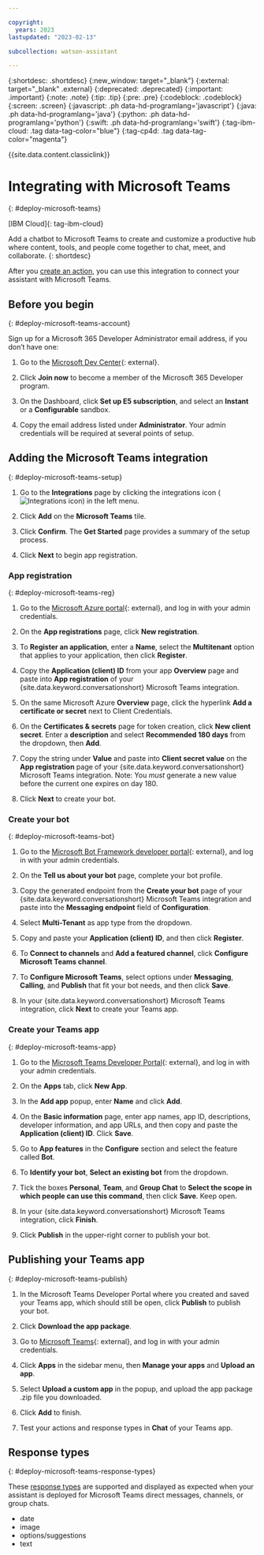 ```yaml
---

copyright:
  years: 2023
lastupdated: "2023-02-13"

subcollection: watson-assistant

---
```


{:shortdesc: .shortdesc}
{:new_window: target="_blank"}
{:external: target="_blank" .external}
{:deprecated: .deprecated}
{:important: .important}
{:note: .note}
{:tip: .tip}
{:pre: .pre}
{:codeblock: .codeblock}
{:screen: .screen}
{:javascript: .ph data-hd-programlang='javascript'}
{:java: .ph data-hd-programlang='java'}
{:python: .ph data-hd-programlang='python'}
{:swift: .ph data-hd-programlang='swift'}
{:tag-ibm-cloud: .tag data-tag-color="blue"}
{:tag-cp4d: .tag data-tag-color="magenta"}

{{site.data.content.classiclink}}

# Integrating with Microsoft Teams
{: #deploy-microsoft-teams}

[IBM Cloud]{: tag-ibm-cloud}

Add a chatbot to Microsoft Teams to create and customize a productive hub where content, tools, and people come together to chat, meet, and collaborate. 
{: shortdesc}

After you [create an action](docs/watson-assistant?topic=watson-assistant-build-actions-overview), you can use this integration to connect your assistant with Microsoft Teams.

## Before you begin
{: #deploy-microsoft-teams-account}

Sign up for a Microsoft 365 Developer Administrator email address, if you don’t have one:

1.  Go to the [Microsoft Dev Center](https://developer.microsoft.com/en-us/microsoft-365/dev-program){: external}.

1.  Click **Join now** to become a member of the Microsoft 365 Developer program.

1.  On the Dashboard, click **Set up E5 subscription**, and select an **Instant** or a **Configurable** sandbox.

1. Copy the email address listed under **Administrator**. Your admin credentials will be required at several points of setup.

## Adding the Microsoft Teams integration
{: #deploy-microsoft-teams-setup}

1. Go to the **Integrations** page by clicking the integrations icon (![Integrations icon](images/integrations-icon.png)) in the left menu.

1. Click **Add** on the **Microsoft Teams** tile.

1. Click **Confirm**. The **Get Started** page provides a summary of the setup process.

1. Click **Next** to begin app registration.

### App registration 
{: #deploy-microsoft-teams-reg}

1. Go to the [Microsoft Azure portal](https://portal.azure.com/){: external}, and log in with your admin credentials.

1. On the **App registrations** page, click **New registration**. 

1. To **Register an application**, enter a **Name**, select the **Multitenant** option that applies to your application, then click **Register**.

1. Copy the **Application (client) ID** from your app **Overview** page and paste into **App registration** of your {site.data.keyword.conversationshort} Microsoft Teams integration.

1. On the same Microsoft Azure **Overview** page, click the hyperlink **Add a certificate or secret** next to Client Credentials. 

1. On the **Certificates & secrets** page for token creation, click **New client secret**. Enter a **description** and select **Recommended 180 days** from the dropdown, then **Add**.

1. Copy the string under **Value** and paste into **Client secret value** on the **App registration** page of your {site.data.keyword.conversationshort} Microsoft Teams integration. Note: You *must* generate a new value before the current one expires on day 180.

1. Click **Next** to create your bot.

### Create your bot
{: #deploy-microsoft-teams-bot}

1. Go to the [Microsoft Bot Framework developer portal](https://dev.botframework.com/bots/new){: external}, and log in with your admin credentials.

1. On the **Tell us about your bot** page, complete your bot profile. 

1. Copy the generated endpoint from the **Create your bot** page of your {site.data.keyword.conversationshort} Microsoft Teams integration and paste into the **Messaging endpoint** field of **Configuration**.

1. Select **Multi-Tenant** as app type from the dropdown. 

1. Copy and paste your **Application (client) ID**, and then click **Register**.

1. To **Connect to channels** and **Add a featured channel**, click **Configure Microsoft Teams channel**. 

1. To **Configure Microsoft Teams**, select options under **Messaging**, **Calling**, and **Publish** that fit your bot needs, and then click **Save**.

1. In your {site.data.keyword.conversationshort} Microsoft Teams integration, click **Next** to create your Teams app.

### Create your Teams app
{: #deploy-microsoft-teams-app}

1. Go to the [Microsoft Teams Developer Portal](https://dev.teams.microsoft.com/home){: external}, and log in with your admin credentials.

1. On the **Apps** tab, click **New App**. 

1. In the **Add app** popup, enter **Name** and click **Add**. 

1. On the **Basic information** page, enter app names, app ID, descriptions, developer information, and app URLs, and then copy and paste the **Application (client) ID**. Click **Save**.

1. Go to **App features** in the **Configure** section and select the feature called **Bot**. 

1. To **Identify your bot**, **Select an existing bot** from the dropdown. 

1. Tick the boxes **Personal**, **Team**, and **Group Chat** to **Select the scope in which people can use this command**, then click **Save**. Keep open.

1. In your {site.data.keyword.conversationshort} Microsoft Teams integration, click **Finish**.

1. Click **Publish** in the upper-right corner to publish your bot. 

## Publishing your Teams app
{: #deploy-microsoft-teams-publish}

1. In the Microsoft Teams Developer Portal where you created and saved your Teams app, which should still be open, click **Publish** to publish your bot.

1. Click **Download the app package**.

1. Go to [Microsoft Teams](https://teams.microsoft.com){: external}, and log in with your admin credentials.

1. Click **Apps** in the sidebar menu, then **Manage your apps** and **Upload an app**. 

1. Select **Upload a custom app** in the popup, and upload the app package .zip file you downloaded. 

1. Click **Add** to finish.

1. Test your actions and response types in **Chat** of your Teams app.

## Response types
{: #deploy-microsoft-teams-response-types}

These [response types](docs/watson-assistant?topic=watson-assistant-respond) are supported and displayed as expected when your assistant is deployed for Microsoft Teams direct messages, channels, or group chats.

- date
- image
- options/suggestions
- text 
